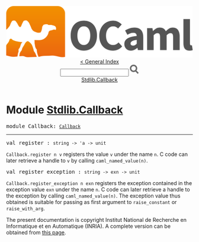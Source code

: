 <!-- ((! set title API !)) ((! set documentation !)) ((! set api !)) ((! set nobreadcrumb !)) -->
<div class="content api"><header><nav class="toc brand"><a class="brand" href="https://ocaml.org/"><img src="colour-logo-gray.svg" class="svg" alt="OCaml"></a></nav><nav class="toc"><a href="index.html">&lt; General Index</a><div class="api_search"><input type="text" name="apisearch" id="api_search" oninput="mySearch(false);" onkeypress="this.oninput();" onclick="this.oninput();" onpaste="this.oninput();">
<img src="search_icon.svg" alt="Search" class="svg" onclick="mySearch(false)"></div>
<div id="search_results"></div><div class="toc_title"><a href="#top">Stdlib.Callback</a></div><ul></ul></nav></header>

<h1>Module <a href="type_Stdlib.Callback.html">Stdlib.Callback</a></h1>

<pre><span id="MODULECallback"><span class="keyword">module</span> Callback</span>: <code class="type"><a href="Callback.html">Callback</a></code></pre><hr width="100%">

<pre><span id="VALregister"><span class="keyword">val</span> register</span> : <code class="type">string -&gt; 'a -&gt; unit</code></pre><div class="info ">
<div class="info-desc">
<p><code class="code"><span class="constructor">Callback</span>.register&nbsp;n&nbsp;v</code> registers the value <code class="code">v</code> under
   the name <code class="code">n</code>. C code can later retrieve a handle to <code class="code">v</code>
   by calling <code class="code">caml_named_value(n)</code>.</p>
</div>
</div>

<pre><span id="VALregister_exception"><span class="keyword">val</span> register_exception</span> : <code class="type">string -&gt; exn -&gt; unit</code></pre><div class="info ">
<div class="info-desc">
<p><code class="code"><span class="constructor">Callback</span>.register_exception&nbsp;n&nbsp;exn</code> registers the
   exception contained in the exception value <code class="code">exn</code>
   under the name <code class="code">n</code>. C code can later retrieve a handle to
   the exception by calling <code class="code">caml_named_value(n)</code>. The exception
   value thus obtained is suitable for passing as first argument
   to <code class="code">raise_constant</code> or <code class="code">raise_with_arg</code>.</p>
</div>
</div>

<div class="copyright">The present documentation is copyright Institut National de Recherche en Informatique et en Automatique (INRIA). A complete version can be obtained from <a href="http://caml.inria.fr/pub/docs/manual-ocaml/">this page</a>.</div></div>
